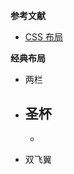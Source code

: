 **参考文献**
- [CSS 布局](https://brianway.github.io/2017/05/18/css-layout-classical-problems/)


**经典布局**
- 两栏
- 圣杯
  - 
  - 

- 双飞翼
